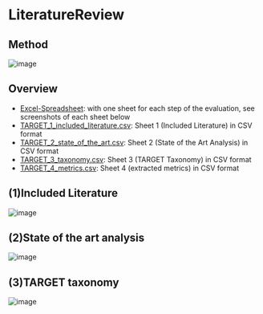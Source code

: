 # LiteratureReview

## Method
![image](https://user-images.githubusercontent.com/56884203/189912891-6b6b2b43-10b5-4d44-b2ae-495a07cdde13.png)

## Overview
- [Excel-Spreadsheet](https://github.com/TARGETframework/LiteratureReview/blob/main/TARGET_LiteratureReview.xlsx): with one sheet for each step of the evaluation, see screenshots of each sheet below
- [TARGET_1_included_literature.csv](https://github.com/TARGETframework/LiteratureReview/blob/main/TARGET_1_included_literature.csv): Sheet 1 (Included Literature) in CSV format
- [TARGET_2_state_of_the_art.csv](https://github.com/TARGETframework/LiteratureReview/blob/main/TARGET_2_state_of_the_art.csv): Sheet 2 (State of the Art Analysis) in CSV format
- [TARGET_3_taxonomy.csv](https://github.com/TARGETframework/LiteratureReview/blob/main/TARGET_3_taxonomy.csv): Sheet 3 (TARGET Taxonomy) in CSV format
- [TARGET_4_metrics.csv](https://github.com/TARGETframework/LiteratureReview/blob/main/TARGET_4_metrics.csv): Sheet 4 (extracted metrics) in CSV format


## (1)Included Literature

![image](https://user-images.githubusercontent.com/56884203/189909206-e32ab67d-8e6e-4c10-ad27-d1e641b5c3fe.png)

## (2)State of the art analysis

![image](https://user-images.githubusercontent.com/56884203/189909377-a5f292bf-cd8b-45c1-810c-94c73f1e2707.png)

## (3)TARGET taxonomy

![image](https://user-images.githubusercontent.com/56884203/189909752-f560994a-419c-4468-a1e8-8731c2bde813.png)

